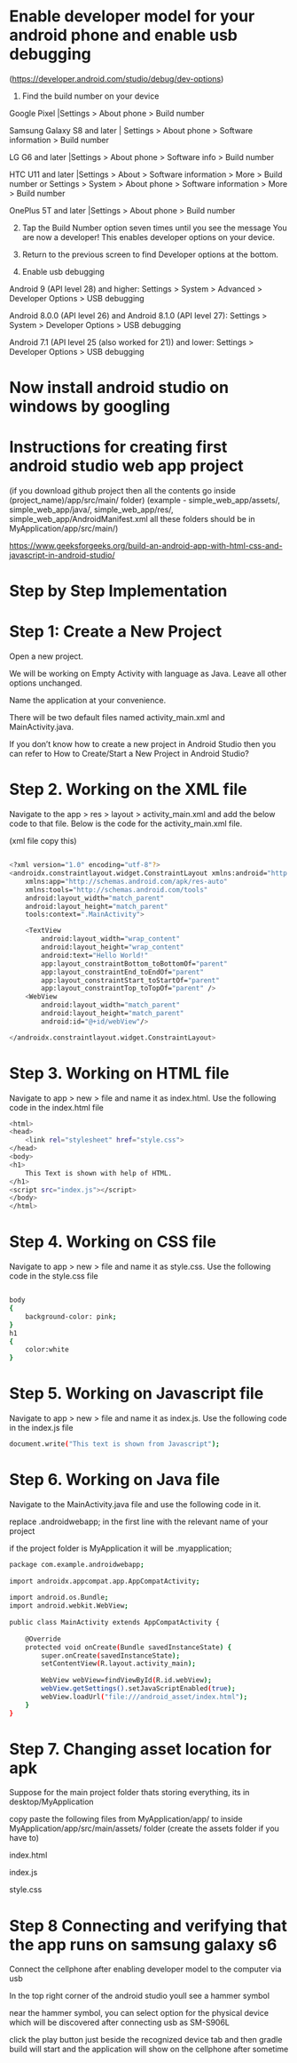 Enable developer model for your android phone and enable usb debugging
======================================================================
(https://developer.android.com/studio/debug/dev-options)

1. Find the build number on your device 

Google Pixel |Settings > About phone > Build number

Samsung Galaxy S8 and later | Settings > About phone > Software information > Build number

LG G6 and later |Settings > About phone > Software info > Build number

HTC U11 and later |Settings > About > Software information > More > Build number or Settings > System > About phone > Software information > More > Build number

OnePlus 5T and later |Settings > About phone > Build number



2. Tap the Build Number option seven times until you see the message You are now a developer! This enables developer options on your device.

3. Return to the previous screen to find Developer options at the bottom.

4. Enable usb debugging

Android 9 (API level 28) and higher: Settings > System > Advanced > Developer Options > USB debugging

Android 8.0.0 (API level 26) and Android 8.1.0 (API level 27): Settings > System > Developer Options > USB debugging

Android 7.1 (API level 25 (also worked for 21)) and lower: Settings > Developer Options > USB debugging





Now install android studio on windows by googling
=================================================



Instructions for creating first android studio web app project
==============================================================


(if you download github project then all the contents go inside (project_name)/app/src/main/ folder)
(example - simple_web_app/assets/, simple_web_app/java/, simple_web_app/res/, simple_web_app/AndroidManifest.xml all these folders should be in MyApplication/app/src/main/)




https://www.geeksforgeeks.org/build-an-android-app-with-html-css-and-javascript-in-android-studio/

Step by Step Implementation
===========================

Step 1: Create a New Project
============================

Open a new project.

We will be working on Empty Activity with language as Java. Leave all other options unchanged.

Name the application at your convenience.

There will be two default files named activity_main.xml and MainActivity.java.

If you don’t know how to create a new project in Android Studio then you can refer to How to Create/Start a New Project in Android Studio?  

Step 2. Working on the XML file
===============================

Navigate to the app > res > layout > activity_main.xml and add the below code to that file. Below is the code for the activity_main.xml file.

(xml file copy this)
```bash

<?xml version="1.0" encoding="utf-8"?>
<androidx.constraintlayout.widget.ConstraintLayout xmlns:android="http://schemas.android.com/apk/res/android"
    xmlns:app="http://schemas.android.com/apk/res-auto"
    xmlns:tools="http://schemas.android.com/tools"
    android:layout_width="match_parent"
    android:layout_height="match_parent"
    tools:context=".MainActivity">

    <TextView
        android:layout_width="wrap_content"
        android:layout_height="wrap_content"
        android:text="Hello World!"
        app:layout_constraintBottom_toBottomOf="parent"
        app:layout_constraintEnd_toEndOf="parent"
        app:layout_constraintStart_toStartOf="parent"
        app:layout_constraintTop_toTopOf="parent" />
    <WebView
        android:layout_width="match_parent"
        android:layout_height="match_parent"
        android:id="@+id/webView"/>

</androidx.constraintlayout.widget.ConstraintLayout>
```


Step 3. Working on HTML file
============================

Navigate to app > new > file and name it as index.html. Use the following code in the index.html file

```bash
<html>
<head>
    <link rel="stylesheet" href="style.css">
</head>
<body>
<h1>
    This Text is shown with help of HTML.
</h1>
<script src="index.js"></script>
</body>
</html>
```

Step 4. Working on CSS file
===========================

Navigate to app > new > file and name it as style.css. Use the following code in the style.css file

```bash

body
{
    background-color: pink;
}
h1
{
    color:white
}

```

Step 5. Working on Javascript file
==================================

Navigate to app > new > file and name it as index.js. Use the following code in the index.js file

```bash
document.write("This text is shown from Javascript");
```


Step 6. Working on Java file
============================

Navigate to the MainActivity.java file and use the following code in it.

replace .androidwebapp; in the first line with the relevant name of your project

if the project folder is MyApplication it will be .myapplication;

```bash
package com.example.androidwebapp;
  
import androidx.appcompat.app.AppCompatActivity;
  
import android.os.Bundle;
import android.webkit.WebView;
  
public class MainActivity extends AppCompatActivity {
  
    @Override
    protected void onCreate(Bundle savedInstanceState) {
        super.onCreate(savedInstanceState);
        setContentView(R.layout.activity_main);
  
        WebView webView=findViewById(R.id.webView);
        webView.getSettings().setJavaScriptEnabled(true);
        webView.loadUrl("file:///android_asset/index.html");
    }
}
```

Step 7. Changing asset location for apk
=======================================

Suppose for the main project folder thats storing everything, its in desktop/MyApplication

copy paste the following files from MyApplication/app/  to inside MyApplication/app/src/main/assets/ folder (create the assets folder if you have to)

index.html

index.js

style.css



Step 8 Connecting and verifying that the app runs on samsung galaxy s6
======================================================================

Connect the cellphone after enabling developer model to the computer via usb

In the top right corner of the android studio youll see a hammer symbol

near the hammer symbol, you can select option for the physical device which will be discovered after connecting usb as SM-S906L

click the play button just beside the recognized device tab and then gradle build will start and the application will show on the cellphone after sometime

